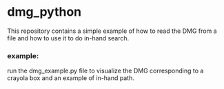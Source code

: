 # dmg_python

This repository contains a simple example of how to read the DMG from a file and how to use it to do in-hand search.

### example:
run the dmg_example.py file to visualize the DMG corresponding to a crayola box and an example of in-hand path.
